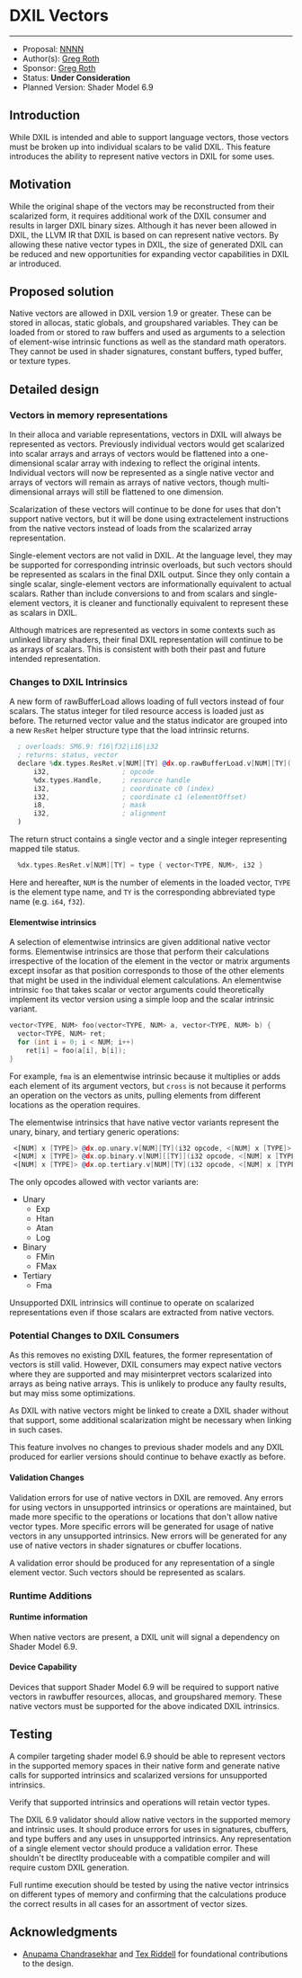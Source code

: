 <!-- {% raw %} -->

# DXIL Vectors

---

* Proposal: [NNNN](NNNN-dxil-vectors.md)
* Author(s): [Greg Roth](https://github.com/pow2clk)
* Sponsor: [Greg Roth](https://github.com/pow2clk)
* Status: **Under Consideration**
* Planned Version: Shader Model 6.9

## Introduction

While DXIL is intended and able to support language vectors,
 those vectors must be broken up into individual scalars to be valid DXIL.
This feature introduces the ability to represent native vectors in DXIL for some uses.

## Motivation

While the original shape of the vectors may be reconstructed from their scalarized form,
 it requires additional work of the DXIL consumer and results in larger DXIL binary sizes.
Although it has never been allowed in DXIL, the LLVM IR that DXIL is based on can represent native vectors.
By allowing these native vector types in DXIL, the size of generated DXIL can be reduced and
 new opportunities for expanding vector capabilities in DXIL ar introduced.

## Proposed solution

Native vectors are allowed in DXIL version 1.9 or greater.
These can be stored in allocas, static globals, and groupshared variables.
They can be loaded from or stored to raw buffers and used as arguments to a selection
 of element-wise intrinsic functions as well as the standard math operators.
They cannot be used in shader signatures, constant buffers, typed buffer, or texture types.

## Detailed design

### Vectors in memory representations

In their alloca and variable representations, vectors in DXIL will always be represented as vectors.
Previously individual vectors would get scalarized into scalar arrays and arrays of vectors would be flattened
 into a one-dimensional scalar array with indexing to reflect the original intents.
Individual vectors will now be represented as a single native vector and arrays of vectors will remain
 as arrays of native vectors, though multi-dimensional arrays will still be flattened to one dimension.

Scalarization of these vectors will continue to be done for uses that don't support native vectors,
 but it will be done using extractelement instructions from the native vectors
 instead of loads from the scalarized array representation.

Single-element vectors are not valid in DXIL.
At the language level, they may be supported for corresponding intrinsic overloads,
 but such vectors should be represented as scalars in the final DXIL output.
Since they only contain a single scalar, single-element vectors are
 informationally equivalent to actual scalars.
Rather than include conversions to and from scalars and single-element vectors,
 it is cleaner and functionally equivalent to represent these as scalars in DXIL.

Although matrices are represented as vectors in some contexts such as unlinked library shaders,
 their final DXIL representation will continue to be as arrays of scalars.
This is consistent with both their past and future intended representation.

### Changes to DXIL Intrinsics

A new form of rawBufferLoad allows loading of full vectors instead of four scalars.
The status integer for tiled resource access is loaded just as before.
The returned vector value and the status indicator are grouped into a new `ResRet` helper structure type
 that the load intrinsic returns.

```asm
  ; overloads: SM6.9: f16|f32|i16|i32
  ; returns: status, vector
  declare %dx.types.ResRet.v[NUM][TY] @dx.op.rawBufferLoad.v[NUM][TY](
      i32,                  ; opcode
      %dx.types.Handle,     ; resource handle
      i32,                  ; coordinate c0 (index)
      i32,                  ; coordinate c1 (elementOffset)
      i8,                   ; mask
      i32,                  ; alignment
  )
```

The return struct contains a single vector and a single integer representing mapped tile status.

```asm
  %dx.types.ResRet.v[NUM][TY] = type { vector<TYPE, NUM>, i32 }
```

Here and hereafter, `NUM` is the number of elements in the loaded vector, `TYPE` is the element type name,
 and `TY` is the corresponding abbreviated type name (e.g. `i64`, `f32`).

#### Elementwise intrinsics

A selection of elementwise intrinsics are given additional native vector forms.
Elementwise intrinsics are those that perform their calculations irrespective of the location of the element
 in the vector or matrix arguments except insofar as that position corresponds to those of the other elements
 that might be used in the individual element calculations.
An elementwise intrinsic `foo` that takes scalar or vector arguments could theoretically implement its vector version using a simple loop and the scalar intrinsic variant.

```c++
vector<TYPE, NUM> foo(vector<TYPE, NUM> a, vector<TYPE, NUM> b) {
  vector<TYPE, NUM> ret;
  for (int i = 0; i < NUM; i++)
    ret[i] = foo(a[i], b[i]);
}
```
  
For example, `fma` is an elementwise intrinsic because it multiplies or adds each element of its argument vectors,
 but `cross` is not because it performs an operation on the vectors as units,
 pulling elements from different locations as the operation requires.

The elementwise intrinsics that have native vector variants represent the
 unary, binary, and tertiary generic operations:

```asm
 <[NUM] x [TYPE]> @dx.op.unary.v[NUM][TY](i32 opcode, <[NUM] x [TYPE]> operand1)
 <[NUM] x [TYPE]> @dx.op.binary.v[NUM][[TY]](i32 opcode, <[NUM] x [TYPE]> operand1, <[NUM] x [TYPE]> operand2)
 <[NUM] x [TYPE]> @dx.op.tertiary.v[NUM][TY](i32 opcode, <[NUM] x [TYPE]> operand1, <[NUM] x [TYPE]> operand2, <[NUM] x [TYPE]> operand3)
```

The only opcodes allowed with vector variants are:

* Unary
  * Exp
  * Htan
  * Atan
  * Log
* Binary
  * FMin
  * FMax
* Tertiary
  * Fma

Unsupported DXIL intrinsics will continue to operate on scalarized representations even if those scalars
 are extracted from native vectors.

### Potential Changes to DXIL Consumers

As this removes no existing DXIL features, the former representation of vectors is still valid.
However, DXIL consumers may expect native vectors where they are supported and may misinterpret
 vectors scalarized into arrays as being native arrays.
This is unlikely to produce any faulty results, but may miss some optimizations.

As DXIL with native vectors might be linked to create a DXIL shader without that support,
 some additional scalarization might be necessary when linking in such cases.

This feature involves no changes to previous shader models and any DXIL produced for earlier versions
  should continue to behave exactly as before.

#### Validation Changes

Validation errors for use of native vectors in DXIL are removed.
Any errors for using vectors in unsupported intrinsics or operations are maintained,
 but made more specific to the operations or locations that don't allow native vector types.
More specific errors will be generated for usage of native vectors in any unsupported intrinsics.
New errors will be generated for any use of native vectors in shader signatures or cbuffer locations.

A validation error should be produced for any representation of a single element vector.
Such vectors should be represented as scalars.

### Runtime Additions

#### Runtime information

When native vectors are present, a DXIL unit will signal a dependency on Shader Model 6.9.

#### Device Capability

Devices that support Shader Model 6.9 will be required to support native vectors in rawbuffer resources,
 allocas, and groupshared memory.
These native vectors must be supported for the above indicated DXIL intrinsics.

## Testing

A compiler targeting shader model 6.9 should be able to represent vectors in the supported memory spaces
 in their native form and generate native calls for supported intrinsics
 and scalarized versions for unsupported intrinsics.

Verify that supported intrinsics and operations will retain vector types.

The DXIL 6.9 validator should allow native vectors in the supported memory and intrinsic uses.
It should produce errors for uses in signatures, cbuffers, and type buffers and any uses in unsupported intrinsics.
Any representation of a single element vector should produce a validation error.
These shouldn't be directlty produceable with a compatible compiler and will require custom DXIL generation.

Full runtime execution should be tested by using the native vector intrinsics on different types of memory
 and confirming that the calculations produce the correct results in all cases for an assortment of vector sizes.

## Acknowledgments

* [Anupama Chandrasekhar](https://github.com/anupamachandra) and [Tex Riddell](https://github.com/tex3d) for foundational contributions to the design.

<!-- {% endraw %} -->
